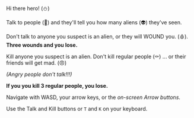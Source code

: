 Hi there hero! (⛄)

Talk to people (🙍) and they'll tell you
how many aliens (👽) they've seen.

Don't talk to anyone you suspect is an alien,
or they will WOUND you. (🩸).
**Three wounds and you lose.**

Kill anyone you suspect is an alien.
Don't kill regular people (⚰️)
... or their friends will get mad. (😠)

*(Angry people don't talk!!!)*

**If you you kill 3 regular people, you lose.**

Navigate with WASD, your arrow keys,
or the *on-screen Arrow buttons*.

Use the Talk and Kill buttons or `T` and `K`
on your keyboard.